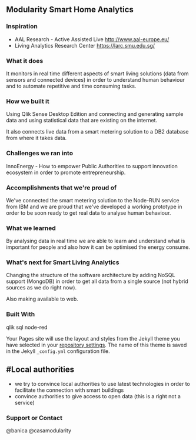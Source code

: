 ## Modularity Smart Home Analytics

### Inspiration

- AAL Research - Active Assisted Live http://www.aal-europe.eu/
- Living Analytics Research Center https://larc.smu.edu.sg/

### What it does

It monitors in real time different aspects of smart living solutions (data from sensors and connected devices) in order to understand human behaviour and to automate repetitive and time consuming tasks.

### How we built it

Using Qlik Sense Desktop Edition and connecting and generating sample data and using statistical data that are existing on the internet.

It also connects live data from a smart metering solution to a DB2 database from where it takes data.

### Challenges we ran into
InnoEnergy - How to empower Public Authorities to support innovation ecosystem in order to promote entrepreneurship.

### Accomplishments that we're proud of
We've connected the smart metering solution to the Node-RUN service from IBM and we are proud that we've developed a working prototype in order to be soon ready to get real data to analyse human behaviour.

### What we learned
By analysing data in real time we are able to learn and understand what is important for people and also how it can be optimised the energy consume.

### What's next for Smart Living Analytics
Changing the structure of the software architecture by adding NoSQL support (MongoDB) in order to get all data from a single source (not hybrid sources as we do right now).

Also making available to web.

### Built With
qlik
sql
node-red

Your Pages site will use the layout and styles from the Jekyll theme you have selected in your [repository settings](https://github.com/casamodularity/analytics/settings). The name of this theme is saved in the Jekyll `_config.yml` configuration file.


## #Local authorities

- we try to convince local authorities to use latest technologies in order to facilitate the connection with smart buildings
- convince authorities to give access to open data (this is a right not a service)

### Support or Contact

@banica
@casamodularity
